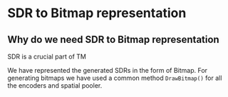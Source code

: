 # SDR to Bitmap representation

## Why do we need SDR to Bitmap representation
SDR is a crucial part of TM

We have represented the generated SDRs in the form of Bitmap.
For generating bitmaps we have used a common method ```DrawBitmap()``` for all the encoders and spatial pooler.